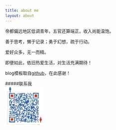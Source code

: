 ```yaml
---
title: about me
layout: about
---
```


帝都偏远地区低调青年，五官还算端正，收入尚能温饱。

善于思考，懒于记录；勇于幻想，疏于行动。

爱好众多，无一而精。

即便如此，依旧热爱生活，对生活充满期待！

blog模板取自[github](https://github.com/hhuai)，在此感谢！

#####联系我  
![微信关注](/pic/weixin.png)